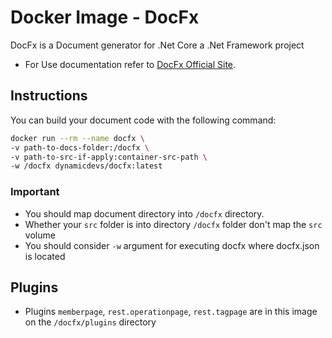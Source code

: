 # Docker Image - DocFx

DocFx is a Document generator for .Net Core a .Net Framework project

- For Use documentation refer to [DocFx Official Site](https://dotnet.github.io/docfx/).

## Instructions

You can build your document code with the following command:

```sh
docker run --rm --name docfx \
-v path-to-docs-folder:/docfx \
-v path-to-src-if-apply:container-src-path \
-w /docfx dynamicdevs/docfx:latest
```

### **Important**

- You should map document directory into `/docfx` directory.
- Whether your `src` folder is into directory `/docfx` folder don't map the `src` volume
- You should consider `-w` argument for executing docfx where docfx.json is located

## Plugins

- Plugins `memberpage`, `rest.operationpage`, `rest.tagpage` are in this image on the `/docfx/plugins` directory
